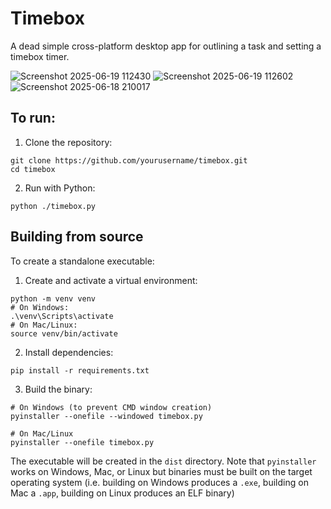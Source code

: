 # Timebox
A dead simple cross-platform desktop app for outlining a task and setting a timebox timer.

![Screenshot 2025-06-19 112430](https://github.com/user-attachments/assets/ef56c195-f3ec-421f-a294-442b55ef5c7b)
![Screenshot 2025-06-19 112602](https://github.com/user-attachments/assets/7af1b569-7e32-4f92-9d18-a2c639aec4f8)
![Screenshot 2025-06-18 210017](https://github.com/user-attachments/assets/ef36701a-ad1f-4a73-be52-3cd7a103fc1a)

## To run:
1. Clone the repository:
```
git clone https://github.com/yourusername/timebox.git
cd timebox
```

2. Run with Python:
```
python ./timebox.py
```

## Building from source
To create a standalone executable:

1. Create and activate a virtual environment:
```
python -m venv venv
# On Windows:
.\venv\Scripts\activate
# On Mac/Linux:
source venv/bin/activate
```

2. Install dependencies:
```
pip install -r requirements.txt
```

3. Build the binary:
```
# On Windows (to prevent CMD window creation)
pyinstaller --onefile --windowed timebox.py

# On Mac/Linux
pyinstaller --onefile timebox.py
```

The executable will be created in the `dist` directory. Note that `pyinstaller` works on Windows, Mac, or Linux but binaries must be built on the target operating system (i.e. building on Windows produces a `.exe`, building on Mac a `.app`, building on Linux produces an ELF binary)
